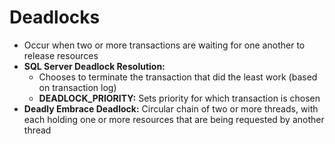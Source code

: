 # Deadlocks

- Occur when two or more transactions are waiting for one another to release resources
- **SQL Server Deadlock Resolution:**
  - Chooses to terminate the transaction that did the least work (based on transaction log)
  - **DEADLOCK_PRIORITY:** Sets priority for which transaction is chosen
- **Deadly Embrace Deadlock:** Circular chain of two or more threads, with each holding one or more resources that are being requested by another thread
